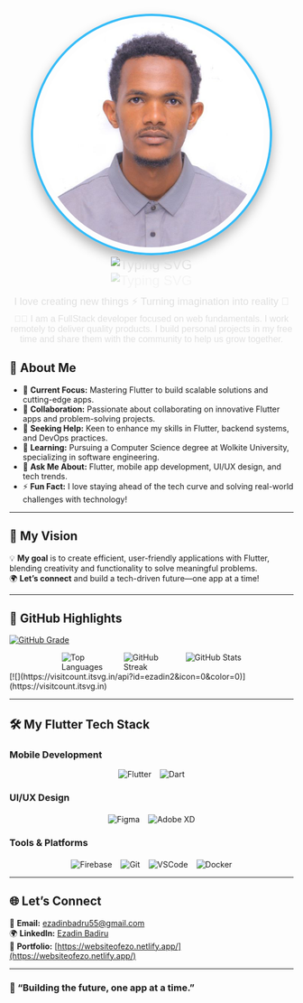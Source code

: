 <div align="center">
    <!-- Profile Image -->
    <img src="https://github.com/ezadin2/imgs/blob/main/img.jpg" alt="Profile Banner" width="400" height="400"
         style="border-radius: 50%; border: 4px solid #36BCF7; padding: 10px; box-shadow: 0 10px 20px rgba(0, 0, 0, 0.3); 
                transition: transform 0.5s ease, box-shadow 0.3s ease;"
         onmouseover="this.style.transform='rotate(15deg) scale(1.1)'; this.style.boxShadow='0 15px 25px rgba(0, 0, 0, 0.4)'"
         onmouseout="this.style.transform='rotate(0deg) scale(1)'; this.style.boxShadow='0 10px 20px rgba(0, 0, 0, 0.3)'"/>
</div>

<!-- Text Animation: "Hi, I'm Ezadin!" -->
<div align="center" style="font-family: 'Poppins', sans-serif; color: #E0E0E0; font-size: 24px; opacity: 0; 
                          animation: fadeInOut 5s ease-in-out forwards;">
    <img src="https://readme-typing-svg.demolab.com?font=Poppins&weight=600&size=32&pause=1000&color=36BCF7&width=600&lines=Hi+%F0%9F%91%8B%2C+I'm+Ezadin!" 
         alt="Typing SVG" style="display: inline-block;" />
</div>

<!-- Text Animation: "Flutter Developer; Tech Enthusiast" -->
<div align="center" style="font-family: 'Poppins', sans-serif; color: #E0E0E0; font-size: 24px; opacity: 0; 
                          animation: fadeInOut 5s ease-in-out 1s forwards;">
    <img src="https://readme-typing-svg.demolab.com?font=Poppins&weight=600&size=32&pause=1000&color=36BCF7&width=600&lines=Flutter+Developer;Tech+Enthusiast" 
         alt="Typing SVG" style="display: inline-block;" />
</div>

<!-- Short Description -->
<div align="center" style="font-family: 'Poppins', sans-serif; color: #E0E0E0; font-size: 18px; margin-top: 10px;">
    I love creating new things ⚡ Turning imagination into reality 🚀
</div>

<!-- Bio -->
<div align="center" style="font-family: 'Poppins', sans-serif; color: #E0E0E0; font-size: 16px; margin-top: 5px;">
    👨‍💻 I am a FullStack developer focused on web fundamentals. I work remotely to deliver quality products. 
    I build personal projects in my free time and share them with the community to help us grow together.
</div>

<style>
  @keyframes fadeInOut {
    0% { opacity: 0; }
    50% { opacity: 1; }
    100% { opacity: 0; }
  }
</style>

## 💫 About Me  
- 🔭 **Current Focus:** Mastering Flutter to build scalable solutions and cutting-edge apps.  
- 👯 **Collaboration:** Passionate about collaborating on innovative Flutter apps and problem-solving projects.  
- 🤝 **Seeking Help:** Keen to enhance my skills in Flutter, backend systems, and DevOps practices.  
- 🌱 **Learning:** Pursuing a Computer Science degree at Wolkite University, specializing in software engineering.  
- 💬 **Ask Me About:** Flutter, mobile app development, UI/UX design, and tech trends.  
- ⚡ **Fun Fact:** I love staying ahead of the tech curve and solving real-world challenges with technology!

---

## 🎯 My Vision  
💡 **My goal** is to create efficient, user-friendly applications with Flutter, blending creativity and functionality to solve meaningful problems.  
🌍 **Let’s connect** and build a tech-driven future—one app at a time!

---

## 🌟 GitHub Highlights  
[![GitHub Grade](https://img.shields.io/badge/GitHub%20Grade-A%2B-brightgreen?style=for-the-badge)](https://github.com/ezadin2)  
<div style="display: flex; justify-content: center; gap: 10px; margin-top: 10px;">
  <img src="https://github-readme-stats.vercel.app/api/top-langs/?username=ezadin2&layout=compact&theme=radical&count_private=true" alt="Top Languages" style="max-width: 100px;" />
  <img src="https://streak-stats.demolab.com?user=ezadin2&theme=radical&hide_border=true" alt="GitHub Streak" style="max-width: 100px;" />
  <img src="https://github-readme-stats.vercel.app/api?username=ezadin2&show_icons=true&theme=radical" alt="GitHub Stats" style="max-width: 100px;" />
</div>
[![](https://visitcount.itsvg.in/api?id=ezadin2&icon=0&color=0)](https://visitcount.itsvg.in)

---

## 🛠 My Flutter Tech Stack  

### Mobile Development  
<div style="display: flex; flex-wrap: wrap; justify-content: center; gap: 15px;">
  <img src="https://img.shields.io/badge/Flutter-%2302569B.svg?style=for-the-badge&logo=Flutter&logoColor=white" alt="Flutter" />
  <img src="https://img.shields.io/badge/Dart-%230175C2.svg?style=for-the-badge&logo=dart&logoColor=white" alt="Dart" />
</div>

### UI/UX Design  
<div style="display: flex; flex-wrap: wrap; justify-content: center; gap: 15px; margin-top: 20px;">
  <img src="https://img.shields.io/badge/Figma-%23F24E1E.svg?style=for-the-badge&logo=figma&logoColor=white" alt="Figma" />
  <img src="https://img.shields.io/badge/Adobe%20XD-%23FF61F6.svg?style=for-the-badge&logo=adobe-xd&logoColor=white" alt="Adobe XD" />
</div>

### Tools & Platforms  
<div style="display: flex; flex-wrap: wrap; justify-content: center; gap: 15px; margin-top: 20px;">
  <img src="https://img.shields.io/badge/Firebase-%23FFCA28.svg?style=for-the-badge&logo=firebase&logoColor=black" alt="Firebase" />
  <img src="https://img.shields.io/badge/Git-%23F05033.svg?style=for-the-badge&logo=git&logoColor=white" alt="Git" />
  <img src="https://img.shields.io/badge/VSCode-%23007ACC.svg?style=for-the-badge&logo=visual-studio-code&logoColor=white" alt="VSCode" />
  <img src="https://img.shields.io/badge/Docker-%232496ED.svg?style=for-the-badge&logo=docker&logoColor=white" alt="Docker" />
</div>

---  

## 🌐 Let’s Connect  
📧 **Email:** <a href="mailto:ezadinbadru55@gmail.com" style="color: #36BCF7; text-decoration: none;">ezadinbadru55@gmail.com</a>  
🌍 **LinkedIn:** [Ezadin Badiru](https://www.linkedin.com/in/ezadin-badiru-98b9862a6)  
🌟 **Portfolio:** [https://websiteofezo.netlify.app/](https://websiteofezo.netlify.app/)

---

### 🚀 “Building the future, one app at a time.”  
<!-- Proudly created with creativity and passion ✨ -->
